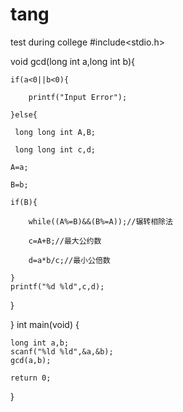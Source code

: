 # tang
test during college
#include<stdio.h>

void gcd(long int a,long int b){

    if(a<0||b<0){
    
        printf("Input Error");
        
    }else{
    
     long long int A,B;
     
     long long int c,d;
     
    A=a;
    
    B=b;
    
    if(B){
    
        while((A%=B)&&(B%=A));//辗转相除法
        
        c=A+B;//最大公约数
        
        d=a*b/c;//最小公倍数
        
    }
    printf("%d %ld",c,d);
    
}

}
int main(void)
{  
    
    long int a,b;
    scanf("%ld %ld",&a,&b);
    gcd(a,b);
    
    return 0;
}
